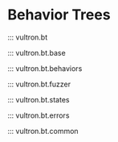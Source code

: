 # Behavior Trees

::: vultron.bt

::: vultron.bt.base

::: vultron.bt.behaviors

::: vultron.bt.fuzzer

::: vultron.bt.states

::: vultron.bt.errors

::: vultron.bt.common

